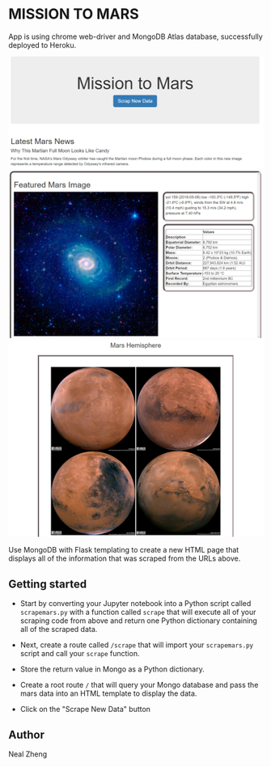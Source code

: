 # MISSION TO MARS

App is using chrome web-driver and MongoDB Atlas database, successfully deployed to Heroku.


![](image/1.png)
![](image/2.png)
![](image/3.png)

Use MongoDB with Flask templating to create a new HTML page that displays all of the information that was scraped from the URLs above.



## Getting started
* Start by converting your Jupyter notebook into a Python script called `scrapemars.py` with a function called `scrape` that will execute all of your scraping code from above and return one Python dictionary containing all of the scraped data.

* Next, create a route called `/scrape` that will import your `scrapemars.py` script and call your `scrape` function.

* Store the return value in Mongo as a Python dictionary.

* Create a root route `/` that will query your Mongo database and pass the mars data into an HTML template to display the data.

* Click on the "Scrape New Data" button

## Author

Neal Zheng
